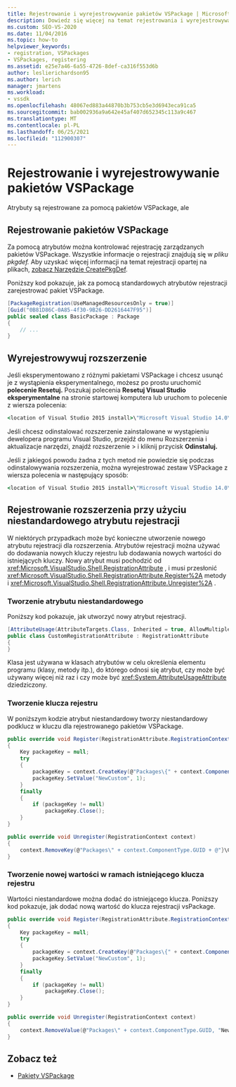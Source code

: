 ```yaml
---
title: Rejestrowanie i wyrejestrowywanie pakietów VSPackage | Microsoft Docs
description: Dowiedz się więcej na temat rejestrowania i wyrejestrowywania pakietów VSPackage, w tym atrybutów, których używasz, i pliku pkgdef.
ms.custom: SEO-VS-2020
ms.date: 11/04/2016
ms.topic: how-to
helpviewer_keywords:
- registration, VSPackages
- VSPackages, registering
ms.assetid: e25e7a46-6a55-4726-8def-ca316f553d6b
author: leslierichardson95
ms.author: lerich
manager: jmartens
ms.workload:
- vssdk
ms.openlocfilehash: 48067ed883a44870b3b753cb5e3d6943eca91ca5
ms.sourcegitcommit: bab002936a9a642e45af407d652345c113a9c467
ms.translationtype: MT
ms.contentlocale: pl-PL
ms.lasthandoff: 06/25/2021
ms.locfileid: "112900307"
---
```

# <a name="register-and-unregister-vspackages"></a>Rejestrowanie i wyrejestrowywanie pakietów VSPackage
Atrybuty są rejestrowane za pomocą pakietów VSPackage, ale

## <a name="register-a-vspackage"></a>Rejestrowanie pakietów VSPackage
 Za pomocą atrybutów można kontrolować rejestrację zarządzanych pakietów VSPackage. Wszystkie informacje o rejestracji znajdują się w *pliku pkgdef.* Aby uzyskać więcej informacji na temat rejestracji opartej na plikach, [zobacz Narzędzie CreatePkgDef](../extensibility/internals/createpkgdef-utility.md).

 Poniższy kod pokazuje, jak za pomocą standardowych atrybutów rejestracji zarejestrować pakiet VSPackage.

```csharp
[PackageRegistration(UseManagedResourcesOnly = true)]
[Guid("0B81D86C-0A85-4f30-9B26-DD2616447F95")]
public sealed class BasicPackage : Package
{
    // ...
}
```

## <a name="unregister-an-extension"></a>Wyrejestrowywuj rozszerzenie
 Jeśli eksperymentowano z różnymi pakietami VSPackage i chcesz usunąć je z wystąpienia eksperymentalnego, możesz po prostu uruchomić **polecenie Resetuj.** Poszukaj polecenia **Resetuj Visual Studio eksperymentalne** na stronie startowej komputera lub uruchom to polecenie z wiersza polecenia:

```cmd
<location of Visual Studio 2015 install>\"Microsoft Visual Studio 14.0\VSSDK\VisualStudioIntegration\Tools\Bin\CreateExpInstance.exe" /Reset /VSInstance=14.0 /RootSuffix=Exp
```

 Jeśli chcesz odinstalować rozszerzenie zainstalowane w wystąpieniu dewelopera programu Visual Studio, przejdź do menu Rozszerzenia i aktualizacje narzędzi, znajdź rozszerzenie  >  i kliknij przycisk **Odinstaluj.**

 Jeśli z jakiegoś powodu żadna z tych metod nie powiedzie się podczas odinstalowywania rozszerzenia, można wyrejestrować zestaw VSPackage z wiersza polecenia w następujący sposób:

```cmd
<location of Visual Studio 2015 install>\"Microsoft Visual Studio 14.0\VSSDK\VisualStudioIntegration\Tools\Bin\regpkg" /unregister <pathToVSPackage assembly>
```

<a name="using-a-custom-registration-attribute-to-register-an-extension"></a>

## <a name="use-a-custom-registration-attribute-to-register-an-extension"></a>Rejestrowanie rozszerzenia przy użyciu niestandardowego atrybutu rejestracji

W niektórych przypadkach może być konieczne utworzenie nowego atrybutu rejestracji dla rozszerzenia. Atrybutów rejestracji można używać do dodawania nowych kluczy rejestru lub dodawania nowych wartości do istniejących kluczy. Nowy atrybut musi pochodzić od <xref:Microsoft.VisualStudio.Shell.RegistrationAttribute> , i musi przesłonić <xref:Microsoft.VisualStudio.Shell.RegistrationAttribute.Register%2A> metody i <xref:Microsoft.VisualStudio.Shell.RegistrationAttribute.Unregister%2A> .

### <a name="create-a-custom-attribute"></a>Tworzenie atrybutu niestandardowego

Poniższy kod pokazuje, jak utworzyć nowy atrybut rejestracji.

```csharp
[AttributeUsage(AttributeTargets.Class, Inherited = true, AllowMultiple = false)]
public class CustomRegistrationAttribute : RegistrationAttribute
{
}
```

 Klasa jest używana w klasach atrybutów w celu określenia elementu programu (klasy, metody itp.), do którego odnosi się atrybut, czy może być używany więcej niż raz i czy może być <xref:System.AttributeUsageAttribute> dziedziczony.

### <a name="create-a-registry-key"></a>Tworzenie klucza rejestru

W poniższym kodzie atrybut niestandardowy  tworzy niestandardowy podklucz w kluczu dla rejestrowanego pakietów VSPackage.

```csharp
public override void Register(RegistrationAttribute.RegistrationContext context)
{
    Key packageKey = null;
    try
    {
        packageKey = context.CreateKey(@"Packages\{" + context.ComponentType.GUID + @"}\Custom");
        packageKey.SetValue("NewCustom", 1);
    }
    finally
    {
        if (packageKey != null)
            packageKey.Close();
    }
}

public override void Unregister(RegistrationContext context)
{
    context.RemoveKey(@"Packages\" + context.ComponentType.GUID + @"}\Custom");
}
```

### <a name="create-a-new-value-under-an-existing-registry-key"></a>Tworzenie nowej wartości w ramach istniejącego klucza rejestru

Wartości niestandardowe można dodać do istniejącego klucza. Poniższy kod pokazuje, jak dodać nową wartość do klucza rejestracji vsPackage.

```csharp
public override void Register(RegistrationAttribute.RegistrationContext context)
{
    Key packageKey = null;
    try
    {
        packageKey = context.CreateKey(@"Packages\{" + context.ComponentType.GUID + "}");
        packageKey.SetValue("NewCustom", 1);
    }
    finally
    {
        if (packageKey != null)
            packageKey.Close();
    }
}

public override void Unregister(RegistrationContext context)
{
    context.RemoveValue(@"Packages\" + context.ComponentType.GUID, "NewCustom");
}
```

## <a name="see-also"></a>Zobacz też
- [Pakiety VSPackage](../extensibility/internals/vspackages.md)
